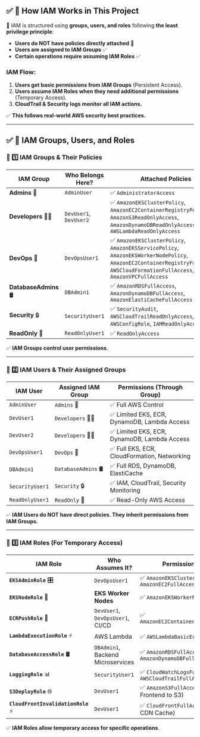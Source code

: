 ## ✅ **📌 How IAM Works in This Project**
📌 IAM is structured using **groups, users, and roles** following **the least privilege principle**:
- **Users do NOT have policies directly attached** 🚫  
- **Users are assigned to IAM Groups** ✅  
- **Certain operations require assuming IAM Roles** ✅  

### **IAM Flow:**
1. **Users get basic permissions from IAM Groups** (Persistent Access).  
2. **Users assume IAM Roles when they need additional permissions** (Temporary Access).  
3. **CloudTrail & Security logs monitor all IAM actions.**  

✅ **This follows real-world AWS security best practices.**

---

## ✅ **📌 IAM Groups, Users, and Roles**
### **📌 1️⃣ IAM Groups & Their Policies**
| **IAM Group**       | **Who Belongs Here?** | **Attached Policies** |
|---------------------|----------------------|-----------------------|
| **Admins** 👑        | `AdminUser`         | ✅ `AdministratorAccess` |
| **Developers** 👨‍💻 | `DevUser1`, `DevUser2` | ✅ `AmazonEKSClusterPolicy`, `AmazonEC2ContainerRegistryPowerUser`, `AmazonS3ReadOnlyAccess`, `AmazonDynamoDBReadOnlyAccess`, `AWSLambdaReadOnlyAccess` |
| **DevOps** 🔄        | `DevOpsUser1`        | ✅ `AmazonEKSClusterPolicy`, `AmazonEKSServicePolicy`, `AmazonEKSWorkerNodePolicy`, `AmazonEC2ContainerRegistryFullAccess`, `AWSCloudFormationFullAccess`, `AmazonVPCFullAccess` |
| **DatabaseAdmins** 🛢️ | `DBAdmin1`           | ✅ `AmazonRDSFullAccess`, `AmazonDynamoDBFullAccess`, `AmazonElastiCacheFullAccess` |
| **Security** 🔒      | `SecurityUser1`      | ✅ `SecurityAudit`, `AWSCloudTrailReadOnlyAccess`, `AWSConfigRole`, `IAMReadOnlyAccess` |
| **ReadOnly** 👀      | `ReadOnlyUser1`      | ✅ `ReadOnlyAccess` |

✅ **IAM Groups control user permissions**.

---

### **📌 2️⃣ IAM Users & Their Assigned Groups**
| **IAM User**     | **Assigned IAM Group** | **Permissions (Through Group)** |
|-----------------|----------------------|--------------------------------|
| `AdminUser`     | `Admins` 👑 | ✅ Full AWS Control |
| `DevUser1`      | `Developers` 👨‍💻 | ✅ Limited EKS, ECR, DynamoDB, Lambda Access |
| `DevUser2`      | `Developers` 👨‍💻 | ✅ Limited EKS, ECR, DynamoDB, Lambda Access |
| `DevOpsUser1`   | `DevOps` 🔄 | ✅ Full EKS, ECR, CloudFormation, Networking |
| `DBAdmin1`      | `DatabaseAdmins` 🛢️ | ✅ Full RDS, DynamoDB, ElastiCache |
| `SecurityUser1` | `Security` 🔒 | ✅ IAM, CloudTrail, Security Monitoring |
| `ReadOnlyUser1` | `ReadOnly` 👀 | ✅ Read-Only AWS Access |

✅ **IAM Users do NOT have direct policies. They inherit permissions from IAM Groups.**

---

### **📌 3️⃣ IAM Roles (For Temporary Access)**
| **IAM Role**            | **Who Assumes It?** | **Permissions Assigned** |
|-------------------------|--------------------|-------------------------|
| **`EKSAdminRole`** 🎛️ | `DevOpsUser1` | ✅ `AmazonEKSClusterPolicy`, `AmazonEC2FullAccess` |
| **`EKSNodeRole`** 🚀 | **EKS Worker Nodes** | ✅ `AmazonEKSWorkerNodePolicy` |
| **`ECRPushRole`** 🐳 | `DevUser1`, `DevOpsUser1`, CI/CD | ✅ `AmazonEC2ContainerRegistryFullAccess` |
| **`LambdaExecutionRole`** ⚡ | AWS Lambda | ✅ `AWSLambdaBasicExecutionRole` |
| **`DatabaseAccessRole`** 🛢️ | `DBAdmin1`, Backend Microservices | ✅ `AmazonRDSFullAccess`, `AmazonDynamoDBFullAccess` |
| **`LoggingRole`** 📊 | `SecurityUser1` | ✅ `CloudWatchLogsFullAccess`, `AWSCloudTrailFullAccess` |
| **`S3DeployRole`** 🌐 | `DevUser1` | ✅ `AmazonS3FullAccess` (Upload Frontend to S3) |
| **`CloudFrontInvalidationRole`** ⚡ | `DevUser1` | ✅ `CloudFrontFullAccess` (Invalidate CDN Cache) |

✅ **IAM Roles allow temporary access for specific operations**.
